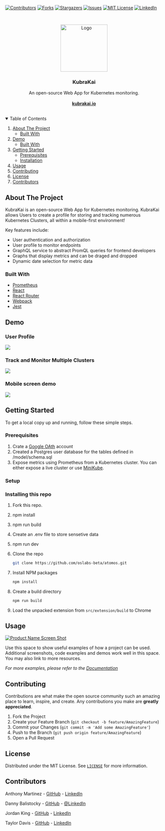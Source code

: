 <!-- PROJECT SHIELDS -->
<!--
*** I'm using markdown "reference style" links for readability.
*** Reference links are enclosed in brackets [ ] instead of parentheses ( ).
*** See the bottom of this document for the declaration of the reference variables
*** for contributors-url, forks-url, etc. This is an optional, concise syntax you may use.
*** https://www.markdownguide.org/basic-syntax/#reference-style-links
-->
[![Contributors][contributors-shield]][contributors-url]
[![Forks][forks-shield]][forks-url]
[![Stargazers][stars-shield]][stars-url]
[![Issues][issues-shield]][issues-url]
[![MIT License][license-shield]][license-url]
[![LinkedIn][linkedin-shield]][linkedin-url]



<!-- PROJECT LOGO -->
<br />
<p align="center">
  <a href="https://github.com/oslabs-beta/KubraKai">
    <img src="https://github.com/tony-mtz/KubraKai/blob/images/images/logo.png" alt="Logo" length="150px" width="150px">
  </a>

  <h3 align="center">KubraKai</h3>

  <p align="center">
    An open-source Web App for Kubernetes monitoring.
    <br /><br />
    <a href="https://www.kubrakai.io/"><strong>kubrakai.io</strong></a>
    <br />
    <br />
   
  </p>
</p>



<!-- TABLE OF CONTENTS -->
<details open="open">
  <summary>Table of Contents</summary>
  <ol>
    <li>
      <a href="#about-the-project">About The Project</a>
      <ul>
        <li><a href="#built-with">Built With</a></li>
      </ul>
    </li>
    <li>
      <a href="#demo">Demo</a>
      <ul>
        <li><a href="#built-with">Built With</a></li>
      </ul>
    </li>
    <li>
      <a href="#getting-started">Getting Started</a>
      <ul>
        <li><a href="#prerequisites">Prerequisites</a></li>
        <li><a href="#installation">Installation</a></li>
      </ul>
    </li>
    <li><a href="#usage">Usage</a></li>
    <li><a href="#contributing">Contributing</a></li>
    <li><a href="#license">License</a></li>
    <li><a href="#contributors">Contributors</a></li>
  </ol>
</details>



<!-- ABOUT THE PROJECT -->
## About The Project

KubraKai is an open-source Web App for Kubernetes monitoring.  KubraKai allows Users to create a profile for storing and tracking numerous Kubernetes Clusters, all within a mobile-first environment!

Key features include:
* User authentication and authorization
* User profile to monitor endpoints
* GraphQL service to abstract PromQL queries for frontend developers
* Graphs that display metrics and can be draged and dropped
* Dynamic date selection for metric data

### Built With

* [Prometheus](https://prometheus.io/)
* [React](https://reactjs.org/)
* [React Router](https://reactrouter.com/)
* [Webpack](https://webpack.js.org/)
* [Jest](https://jestjs.io/)

## Demo

### User Profile

![](../images/images/oauthusercreation.gif?raw=true)


### Track and Monitor Multiple Clusters

![](../images/images/updateip.gif?raw=true)

### Mobile screen demo

![](../images/images/kubrakaimobiledemo.gif?raw=true)


<!-- GETTING STARTED -->
## Getting Started

To get a local copy up and running, follow these simple steps.

### Prerequisites
1.  Crate a [Google OAth](https://developers.google.com/identity/protocols/oauth2) account 
2.  Created a Postgres user database for the tables defined in /model/schema.sql
3.  Expose metrics using Prometheus from a Kubernetes cluster.  You can either expose a live cluster or use [MiniKube](https://minikube.sigs.k8s.io/docs/start/). 

### Setup


### Installing this repo
1. Fork this repo.
2. npm install
3. npm run build
4. Create an .env file to store sensetive data
5. npm run dev

1. Clone the repo
   ```sh
   git clone https://github.com/oslabs-beta/atomos.git
   ```
2. Install NPM packages
   ```sh
   npm install
   ```
3. Create a build directory
   ```sh
   npm run build
   ```
4. Load the unpacked extension from `src/extension/build` to Chrome



<!-- USAGE EXAMPLES -->
## Usage

[![Product Name Screen Shot][product-screenshot]](https://example.com)

Use this space to show useful examples of how a project can be used. Additional screenshots, code examples and demos work well in this space. You may also link to more resources.

_For more examples, please refer to the [Documentation](https://example.com)_



<!-- CONTRIBUTING -->
## Contributing

Contributions are what make the open source community such an amazing place to learn, inspire, and create. Any contributions you make are **greatly appreciated**.

1. Fork the Project
2. Create your Feature Branch (`git checkout -b feature/AmazingFeature`)
3. Commit your Changes (`git commit -m 'Add some AmazingFeature'`)
4. Push to the Branch (`git push origin feature/AmazingFeature`)
5. Open a Pull Request



<!-- LICENSE -->
## License

Distributed under the MIT License. See [`LICENSE`](https://github.com/oslabs-beta/atomos/blob/main/LICENSE) for more information.



<!-- CONTRIBUTORS -->
## Contributors

Anthony Martinez - [GitHub](https://github.com/tony-mtz/) - [LinkedIn](https://www.linkedin.com/in/anthony-martinez-8609683/)

Danny Balistocky - [GitHub](https://github.com/thestinx) - [@LinkedIn](https://www.linkedin.com/in/Danny-Balistocky/)

Jordan King - [GitHub](https://github.com/jordanking7/) - [LinkedIn](https://www.linkedin.com/in/jordan-king7/)

Taylor Davis - [GitHub](https://github.com/themoosky/) - [LinkedIn](https://www.linkedin.com/in/taylor-davis-6b725b1ba/)





<!-- MARKDOWN LINKS & IMAGES -->
<!-- https://www.markdownguide.org/basic-syntax/#reference-style-links -->
[contributors-shield]: https://img.shields.io/github/contributors/oslabs-beta/atomos.svg?style=for-the-badge
[contributors-url]: https://github.com/oslabs-beta/atomos/graphs/contributors
[forks-shield]: https://img.shields.io/github/forks/oslabs-beta/atomos.svg?style=for-the-badge
[forks-url]: https://github.com/oslabs-beta/atomos/network/members
[stars-shield]: https://img.shields.io/github/stars/oslabs-beta/atomos.svg?style=for-the-badge
[stars-url]: https://github.com/oslabs-beta/atomos/stargazers
[issues-shield]: https://img.shields.io/github/issues/oslabs-beta/atomos.svg?style=for-the-badge
[issues-url]: https://github.com/oslabs-beta/atomos/issues
[license-shield]: https://img.shields.io/github/license/oslabs-beta/atomos.svg?style=for-the-badge
[license-url]: https://github.com/oslabs-beta/atomos/blob/main/LICENSE
[linkedin-shield]: https://img.shields.io/badge/-LinkedIn-black.svg?style=for-the-badge&logo=linkedin&colorB=555
[linkedin-url]: https://www.linkedin.com/company/getatomos/
[product-screenshot]: images/screenshot.png